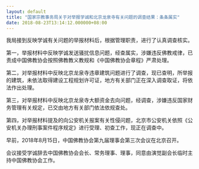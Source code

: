 ```yaml
---
layout: default
title: "国家宗教事务局关于对举报学诚和北京龙泉寺有关问题的调查结果：条条属实"
date: 2018-08-23T13:14:12.000000+08:00
---
```


我局接到反映学诚有关问题的举报材料后，根据管理职责，进行了认真调查核实。 

第一，举报材料中反映学诚发送骚扰信息问题，经查属实，涉嫌违反佛教戒律，已责成中国佛教协会按照佛教教义教规和《中国佛教协会章程》严肃处理。 

第二，对举报材料中反映北京龙泉寺违章建筑问题进行了调查，现已查明，所举报的建筑，未依法取得建设工程规划许可证，地方有关部门正在深入调查取证，将依法作出处理。 

第三，对举报材料中反映北京龙泉寺大额资金去向问题，经调查，涉嫌违反国家财务管理有关规定，已交由地方有关部门依法依规查处。 

第四，对举报材料提及的向公安机关报案有关性侵问题，北京市公安机关依照《公安机关办理刑事案件程序规定》进行受理、初查工作，现正在调查中。 

早前，2018年8月15日，中国佛教协会第九届理事会第三次会议在北京召开。 

会议接受学诚辞去中国佛教协会会长、常务理事、理事，同意由演觉副会长临时主持中国佛教协会工作。 

